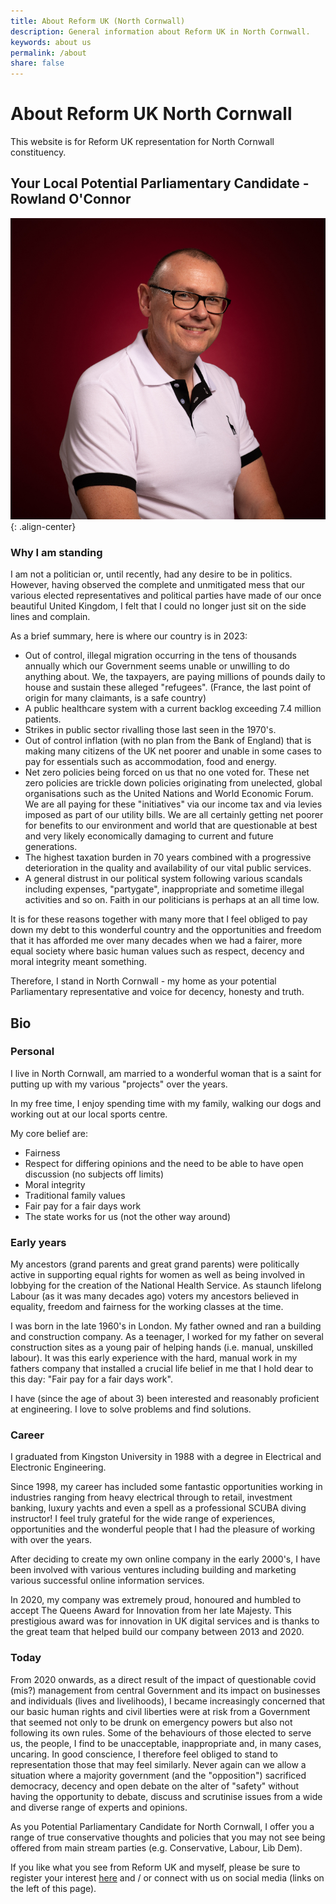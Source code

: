 ```yaml
---
title: About Reform UK (North Cornwall)
description: General information about Reform UK in North Cornwall.
keywords: about us
permalink: /about
share: false
---
```


# About Reform UK North Cornwall
This website is for Reform UK representation for North Cornwall constituency.

## Your Local Potential Parliamentary Candidate - Rowland O'Connor

![Rowland O'Connor][Rowland O'Connor]{: .align-center}

### Why I am standing
I am not a politician or, until recently, had any desire to be in politics.
However, having observed the complete and unmitigated mess that our various 
elected representatives and political parties have made of our once beautiful
United Kingdom, I felt that I could no longer just sit on the side lines and
complain.

As a brief summary, here is where our country is in 2023:

* Out of control, illegal migration occurring in the tens of thousands annually 
 which our Government seems unable or unwilling to do anything about. We, the
 taxpayers, are paying millions of pounds daily to house and sustain these alleged
 "refugees". (France, the last point of origin for many claimants, is a safe country)
* A public healthcare system with a current backlog exceeding 7.4 million patients.
* Strikes in public sector rivalling those last seen in the 1970's.
* Out of control inflation (with no plan from the Bank of England) that is
making many citizens of the UK net poorer and unable in some cases to pay 
for essentials such as accommodation, food and energy.
* Net zero policies being forced on us that no one voted for. These net zero
policies are trickle down policies originating from unelected, global
organisations such as the United Nations and World Economic Forum. We are
all paying for these "initiatives" via our income tax and via levies imposed
as part of our utility bills. We are all certainly getting net poorer for benefits
to our environment and world that are questionable at best and very likely
economically damaging to current and future generations.
* The highest taxation burden in 70 years combined with a progressive
deterioration in the quality and availability of our vital public services.
* A general distrust in our political system following various scandals including 
expenses, "partygate", inappropriate and sometime illegal activities and so on.
Faith in our politicians is perhaps at an all time low.

It is for these reasons together with many more that I feel obliged to 
pay down my debt to this wonderful country and the opportunities and freedom
that it has afforded me over many decades when we had a fairer, more equal 
society where basic human values such as respect, decency and moral integrity 
meant something.

Therefore, I stand in North Cornwall - my home as your potential Parliamentary
representative and voice for decency, honesty and truth.


## Bio

### Personal
I live in North Cornwall, am married to a wonderful woman that is a saint 
for putting up with my various "projects" over the years.

In my free time, I enjoy spending time with my family, walking our dogs
and working out at our local sports centre.

My core belief are:

* Fairness
* Respect for differing opinions and the need to be able to have open discussion
(no subjects off limits)
* Moral integrity
* Traditional family values
* Fair pay for a fair days work
* The state works for us (not the other way around)


### Early years
My ancestors (grand parents and great grand parents) were politically active
in supporting equal rights for women as well as being involved in lobbying
for the creation of the National Health Service. As staunch lifelong Labour
(as it was many decades ago) voters my ancestors believed in equality,
freedom and fairness for the working classes at the time.

I was born in the late 1960's in London. My father owned and ran a building and 
construction company. As a teenager, I worked for my father on several
construction sites as a young pair of helping hands
(i.e. manual, unskilled labour). It was this early experience with the hard,
manual work in my fathers company that installed a crucial life belief in me
that I hold dear to this day: "Fair pay for a fair days work".

I have (since the age of about 3) been interested and reasonably
proficient at engineering. I love to solve problems and find solutions.

### Career
I graduated from Kingston University in 1988 with a degree in Electrical
and Electronic Engineering.

Since 1998, my career has included some fantastic opportunities
working in industries ranging from heavy electrical through to retail, 
investment banking, luxury yachts and even a spell as a professional SCUBA diving
instructor! I feel truly grateful for the wide range of experiences, opportunities
and the wonderful people that I had the pleasure of working with over the years.

After deciding to create my own online company in the early 2000's, I have 
been involved with various ventures including building and marketing
various successful online information services.

In 2020, my company was extremely proud, honoured and humbled to accept 
The Queens Award for Innovation from her late Majesty. This prestigious
award was for innovation in UK digital services and is thanks to the 
great team that helped build our company between 2013 and 2020.

### Today
From 2020 onwards, as a direct result of the impact of questionable covid 
(mis?) management from central Government and its impact on businesses
and individuals (lives and livelihoods), I became increasingly concerned
that our basic human rights and civil liberties were at risk from
a Government that seemed not only to be drunk on emergency powers but also
not following its own rules. Some of the behaviours of those elected to serve
us, the people, I find to be unacceptable, inappropriate and, in many cases,
uncaring. In good conscience, I therefore feel obliged to stand to representation
those that may feel similarly. Never again can we allow a situation where
a majority government (and the "opposition") sacrificed democracy, decency and 
open debate on the alter of "safety" without having the opportunity to debate,
discuss and scrutinise issues from a wide and diverse range of experts
and opinions.

As you Potential Parliamentary Candidate for North Cornwall, I offer you a 
range of true conservative thoughts and policies that you may not see being
offered from main stream parties (e.g. Conservative, Labour, Lib Dem).

If you like what you see from Reform UK and myself, please be sure to 
register your interest [here](/contact) and / or connect with us on
social media (links on the left of this page).

[Rowland O'Connor]: /assets/images/ro-bio-photo-2-800x765.jpg "Rowland"
